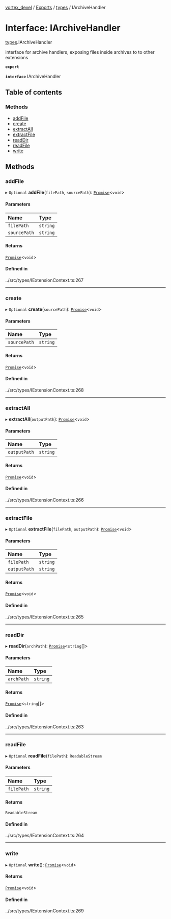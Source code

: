 [vortex_devel](../README.md) / [Exports](../modules.md) / [types](../modules/types.md) / IArchiveHandler

# Interface: IArchiveHandler

[types](../modules/types.md).IArchiveHandler

interface for archive handlers, exposing files inside archives to to other extensions

**`export`**

**`interface`** IArchiveHandler

## Table of contents

### Methods

- [addFile](types.IArchiveHandler.md#addfile)
- [create](types.IArchiveHandler.md#create)
- [extractAll](types.IArchiveHandler.md#extractall)
- [extractFile](types.IArchiveHandler.md#extractfile)
- [readDir](types.IArchiveHandler.md#readdir)
- [readFile](types.IArchiveHandler.md#readfile)
- [write](types.IArchiveHandler.md#write)

## Methods

### addFile

▸ `Optional` **addFile**(`filePath`, `sourcePath`): [`Promise`](../classes/Promise.md)<`void`\>

#### Parameters

| Name | Type |
| :------ | :------ |
| `filePath` | `string` |
| `sourcePath` | `string` |

#### Returns

[`Promise`](../classes/Promise.md)<`void`\>

#### Defined in

../src/types/IExtensionContext.ts:267

___

### create

▸ `Optional` **create**(`sourcePath`): [`Promise`](../classes/Promise.md)<`void`\>

#### Parameters

| Name | Type |
| :------ | :------ |
| `sourcePath` | `string` |

#### Returns

[`Promise`](../classes/Promise.md)<`void`\>

#### Defined in

../src/types/IExtensionContext.ts:268

___

### extractAll

▸ **extractAll**(`outputPath`): [`Promise`](../classes/Promise.md)<`void`\>

#### Parameters

| Name | Type |
| :------ | :------ |
| `outputPath` | `string` |

#### Returns

[`Promise`](../classes/Promise.md)<`void`\>

#### Defined in

../src/types/IExtensionContext.ts:266

___

### extractFile

▸ `Optional` **extractFile**(`filePath`, `outputPath`): [`Promise`](../classes/Promise.md)<`void`\>

#### Parameters

| Name | Type |
| :------ | :------ |
| `filePath` | `string` |
| `outputPath` | `string` |

#### Returns

[`Promise`](../classes/Promise.md)<`void`\>

#### Defined in

../src/types/IExtensionContext.ts:265

___

### readDir

▸ **readDir**(`archPath`): [`Promise`](../classes/Promise.md)<`string`[]\>

#### Parameters

| Name | Type |
| :------ | :------ |
| `archPath` | `string` |

#### Returns

[`Promise`](../classes/Promise.md)<`string`[]\>

#### Defined in

../src/types/IExtensionContext.ts:263

___

### readFile

▸ `Optional` **readFile**(`filePath`): `ReadableStream`

#### Parameters

| Name | Type |
| :------ | :------ |
| `filePath` | `string` |

#### Returns

`ReadableStream`

#### Defined in

../src/types/IExtensionContext.ts:264

___

### write

▸ `Optional` **write**(): [`Promise`](../classes/Promise.md)<`void`\>

#### Returns

[`Promise`](../classes/Promise.md)<`void`\>

#### Defined in

../src/types/IExtensionContext.ts:269
